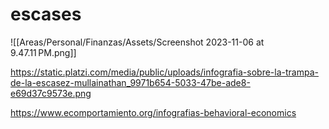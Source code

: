 # escases
![[Areas/Personal/Finanzas/Assets/Screenshot 2023-11-06 at 9.47.11 PM.png]]

https://static.platzi.com/media/public/uploads/infografia-sobre-la-trampa-de-la-escasez-mullainathan_9971b654-5033-47be-ade8-e69d37c9573e.png

https://www.ecomportamiento.org/infografias-behavioral-economics

